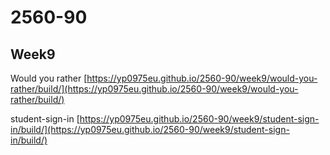 # 2560-90
## Week9

Would you rather [https://yp0975eu.github.io/2560-90/week9/would-you-rather/build/](https://yp0975eu.github.io/2560-90/week9/would-you-rather/build/)

student-sign-in [https://yp0975eu.github.io/2560-90/week9/student-sign-in/build/](https://yp0975eu.github.io/2560-90/week9/student-sign-in/build/)
